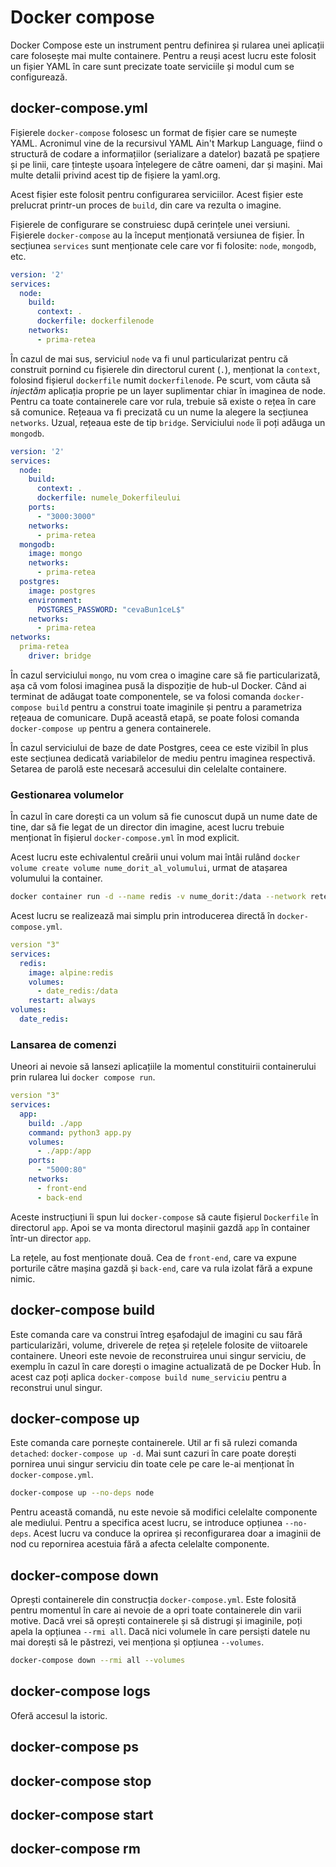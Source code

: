 # Docker compose

Docker Compose este un instrument pentru definirea și rularea unei aplicații care folosește mai multe containere. Pentru a reuși acest lucru este folosit un fișier YAML în care sunt precizate toate serviciile și modul cum se configurează.

## docker-compose.yml

Fișierele `docker-compose` folosesc un format de fișier care se numește YAML. Acronimul vine de la recursivul YAML Ain't Markup Language, fiind o structură de codare a informațiilor (serializare a datelor) bazată pe spațiere și pe linii, care țintește ușoara înțelegere de către oameni, dar și mașini. Mai multe detalii privind acest tip de fișiere la yaml.org.

Acest fișier este folosit pentru configurarea serviciilor. Acest fișier este prelucrat printr-un proces de `build`, din care va rezulta o imagine.

Fișierele de configurare se construiesc după cerințele unei versiuni. Fișierele `docker-compose` au la început menționată versiunea de fișier. În secțiunea `services` sunt menționate cele care vor fi folosite: `node`, `mongodb`, etc.

```yaml
version: '2'
services:
  node:
    build:
      context: .
      dockerfile: dockerfilenode
    networks:
      - prima-retea
```

În cazul de mai sus, serviciul `node` va fi unul particularizat pentru că construit pornind cu fișierele din directorul curent (`.`), menționat la `context`, folosind fișierul `dockerfile` numit `dockerfilenode`. Pe scurt, vom căuta să *injectăm* aplicația proprie pe un layer suplimentar chiar în imaginea de node. Pentru ca toate containerele care vor rula, trebuie să existe o rețea în care să comunice. Rețeaua va fi precizată cu un nume la alegere la secțiunea `networks`. Uzual, rețeaua este de tip `bridge`. Serviciului `node` îi poți adăuga un `mongodb`.

```yaml
version: '2'
services:
  node:
    build:
      context: .
      dockerfile: numele_Dokerfileului
    ports:
      - "3000:3000"
    networks:
      - prima-retea
  mongodb:
    image: mongo
    networks:
      - prima-retea
  postgres:
    image: postgres
    environment:
      POSTGRES_PASSWORD: "cevaBun1ceL$"
    networks:
      - prima-retea
networks:
  prima-retea
    driver: bridge
```

În cazul serviciului `mongo`, nu vom crea o imagine care să fie particularizată, așa că vom folosi imaginea pusă la dispoziție de hub-ul Docker.
Când ai terminat de adăugat toate componentele, se va folosi comanda `docker-compose build` pentru a construi toate imaginile și pentru a parametriza rețeaua de comunicare. După această etapă, se poate folosi comanda `docker-compose up` pentru a genera containerele.

În cazul serviciului de baze de date Postgres, ceea ce este vizibil în plus este secțiunea dedicată variabilelor de mediu pentru imaginea respectivă. Setarea de parolă este necesară accesului din celelalte containere.

### Gestionarea volumelor

În cazul în care dorești ca un volum să fie cunoscut după un nume date de tine, dar să fie legat de un director din imagine, acest lucru trebuie menționat în fișierul `docker-compose.yml` în mod explicit.

Acest lucru este echivalentul creării unui volum mai întâi rulând `docker volume create volume nume_dorit_al_volumului`, urmat de atașarea volumului la container.

```bash
docker container run -d --name redis -v nume_dorit:/data --network reteaua_containerelor redis:alpine
```

Acest lucru se realizează mai simplu prin introducerea directă în `docker-compose.yml`.

```yaml
version "3"
services:
  redis:
    image: alpine:redis
    volumes:
      - date_redis:/data
    restart: always
volumes:
  date_redis:
```

### Lansarea de comenzi

Uneori ai nevoie să lansezi aplicațiile la momentul constituirii containerului prin rularea lui `docker compose run`.

```yaml
version "3"
services:
  app:
    build: ./app
    command: python3 app.py
    volumes:
      - ./app:/app
    ports:
      - "5000:80"
    networks:
      - front-end
      - back-end
```

Aceste instrucțiuni îi spun lui `docker-compose` să caute fișierul `Dockerfile` în directorul `app`. Apoi se va monta directorul mașinii gazdă `app` în container într-un director `app`.

La rețele, au fost menționate două. Cea de `front-end`, care va expune porturile către mașina gazdă și `back-end`, care va rula izolat fără a expune nimic.

## docker-compose build

Este comanda care va construi întreg eșafodajul de imagini cu sau fără particularizări, volume, driverele de rețea și rețelele folosite de viitoarele containere.
Uneori este nevoie de reconstruirea unui singur serviciu, de exemplu în cazul în care dorești o imagine actualizată de pe Docker Hub. În acest caz poți aplica `docker-compose build nume_serviciu` pentru a reconstrui unul singur.

## docker-compose up

Este comanda care pornește containerele. Util ar fi să rulezi comanda `detached`: `docker-compose up -d`. Mai sunt cazuri în care poate dorești pornirea unui singur serviciu din toate cele pe care le-ai menționat în `docker-compose.yml`.

```bash
docker-compose up --no-deps node
```

Pentru această comandă, nu este nevoie să modifici celelalte componente ale mediului. Pentru a specifica acest lucru, se introduce opțiunea `--no-deps`. Acest lucru va conduce la oprirea și reconfigurarea doar a imaginii de nod cu repornirea acestuia fără a afecta celelalte componente.

## docker-compose down

Oprești containerele din construcția `docker-compose.yml`. Este folosită pentru momentul în care ai nevoie de a opri toate containerele din varii motive. Dacă vrei să oprești containerele și să distrugi și imaginile, poți apela la opțiunea `--rmi all`. Dacă nici volumele în care persiști datele nu mai dorești să le păstrezi, vei menționa și opțiunea `--volumes`.

```bash
docker-compose down --rmi all --volumes
```

## docker-compose logs

Oferă accesul la istoric.

## docker-compose ps

## docker-compose stop

## docker-compose start

## docker-compose rm
